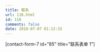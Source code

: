 ```yaml
---
title: 联系
url: 116.html
id: 116
comments: false
date: 2018-07-07 01:12:33
---
```


\[contact-form-7 id="85" title="联系表单 1"\]